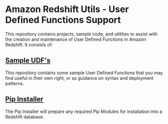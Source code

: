 # Amazon Redshift Utils - User Defined Functions Support

This repository contains projects, sample code, and utilities to assist with the creation and maintenance of User Defined Functions in Amazon Redshift. It consists of:

## [Sample UDF's](SampleUDFs)

This repository contains some sample User Defined Functions that you may find useful in their own right, or as guidance on syntax and deployment patterns.

## [Pip Installer](PipLibraryInstaller)

The Pip Installer will prepare any required Pip Modules for installation into a Redshift database.

